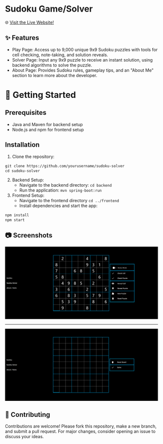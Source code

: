 # Sudoku Game/Solver
🌐 [Visit the Live Website!](https://master.di6ym6l9re7e7.amplifyapp.com)
## ✨ Features
- Play Page: Access up to 9,000 unique 9x9 Sudoku puzzles with tools for cell checking, note-taking, and solution reveals.
- Solver Page: Input any 9x9 puzzle to receive an instant solution, using backend algorithms to solve the puzzle.
- About Page: Provides Sudoku rules, gameplay tips, and an "About Me" section to learn more about the developer.
# 🚀 Getting Started
## Prerequisites
- Java and Maven for backend setup
- Node.js and npm for frontend setup
## Installation
1. Clone the repository:
```
git clone https://github.com/yourusername/sudoku-solver
cd sudoku-solver
```
2. Backend Setup:
   - Navigate to the backend directory:
`cd backend`
    - Run the application:
`mvn spring-boot:run`
3. Frontend Setup:
    - Navigate to the frontend directory `cd ../frontend`
    - Install dependencies and start the app:
```
npm install
npm start
```
## 📷 Screenshots
![Sudoku Play Page](PlayPage.png)
___
![Solver Page](SolverPage.png)
## 🤝 Contributing
Contributions are welcome! Please fork this repository, make a new branch, and submit a pull request. For major changes, consider opening an issue to discuss your ideas.

